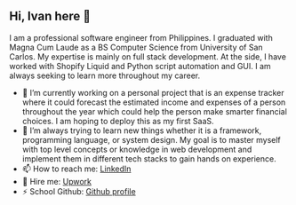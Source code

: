 ## Hi, Ivan here 👋

I am a professional software engineer from Philippines. I graduated with Magna Cum Laude as a BS Computer Science from University of San Carlos. My expertise is mainly on full stack development. At the side, I have worked with Shopify Liquid and Python script automation and GUI. I am always seeking to learn more throughout my career.

- 🔭 I’m currently working on a personal project that is an expense tracker where it could forecast the estimated income and expenses of a person throughout the year which could help the person make smarter financial choices. I am hoping to deploy this as my first SaaS.
- 🌱 I’m always trying to learn new things whether it is a framework, programming language, or system design. My goal is to master myself with top level concepts or knowledge in web development and implement them in different tech stacks to gain hands on experience.
- 📫 How to reach me: [LinkedIn](https://www.linkedin.com/in/iwoogue)
- 💼 Hire me: [Upwork](https://www.upwork.com/freelancers/~01adbf185ce6b384d2?s=1110580755107926016)
- ⚡ School Github: [Github profile](https://github.com/OG-Habit)

<!--
**ivanwoogue/ivanwoogue** is a ✨ _special_ ✨ repository because its `README.md` (this file) appears on your GitHub profile.

Here are some ideas to get you started:

- 🔭 I’m currently working on ...
- 🌱 I’m currently learning ...
- 👯 I’m looking to collaborate on ...
- 🤔 I’m looking for help with ...
- 💬 Ask me about ...
- 📫 How to reach me: ...
- 😄 Pronouns: ...
- ⚡ Fun fact: ...
-->
